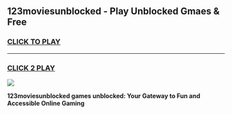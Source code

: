 
## 123moviesunblocked - Play Unblocked Gmaes & Free
<h3>
<a href="https://news.freeplayer.one?title=123moviesunblocked&ref=23F">CLICK TO PLAY</a></h3>
<hr>

<h3>
<a href="https://news.freeplayer.one?title=123moviesunblocked&ref=23F">CLICK 2 PLAY</a>
  
</h3>

<a href="https://news.freeplayer.one?title=123moviesunblocked&ref=23F/"><img src="https://clearcache.store/games.png"></a>


**123moviesunblocked games unblocked: Your Gateway to Fun and Accessible Online Gaming**
